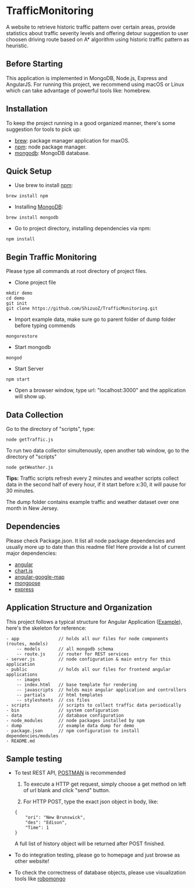 # TrafficMonitoring

A website to retrieve historic traffic pattern over certain areas, provide statistics about traffic severity levels and offering detour suggestion to user choosen driving route based on A* algorithm using historic traffic pattern as heuristic.


## Before Starting
This application is implemented in MongoDB, Node.js, Express and AngularJS. For running this project, we recommend using macOS or Linux which can take advantage of powerful tools like: homebrew.


## Installation
To keep the project running in a good organized manner, there's some suggestion for tools to pick up:
- [brew](http://brew.sh): package manager application for maxOS.
- [npm](https://www.npmjs.com/): node package manager.
- [mongodb](https://docs.mongodb.com/v3.2/tutorial/install-mongodb-on-os-x/): MongoDB database.


## Quick Setup
* Use brew to install [npm](https://docs.npmjs.com/getting-started/installing-node):
``` 
brew install npm
````

* Installing [MongoDB](https://docs.mongodb.com/v3.2/tutorial/install-mongodb-on-os-x/):
```
brew install mongodb
````

* Go to project directory, installing dependencies via npm: 
```
npm install
````


## Begin Traffic Monitoring 

Please type all commands at root directory of project files.

- Clone project file
```
mkdir demo
cd demo
git init
git clone https://github.com/ShizuoZ/TrafficMonitoring.git
````

- Import example data, make sure go to parent folder of dump folder before typing commends
```
mongorestore
````

- Start mongodb
```
mongod
````

- Start Server
```
npm start
````

- Open a browser window, type url: "localhost:3000" and the application will show up.


## Data Collection
Go to the directory of "scripts", type:
```
node getTraffic.js
````

To run two data collector simultenously, open another tab window, go to the directory of "scripts"
```
node getWeather.js
````

**Tips:** Traffic scripts refresh every 2 minutes and weather scripts collect data in the second half of every hour, if it start before x:30, it will pause for 30 minutes.

The dump folder contains example traffic and weather dataset over one month in New Jersey.


## Dependencies
Please check Package.json. It list all node package dependencies and usually more up to date than this readme file!
Here provide a list of current major dependencies: 
- [angular](https://github.com/angular/angular.js)
- [chart.js](https://github.com/jtblin/angular-chart.js)
- [angular-google-map](https://github.com/angular-ui/angular-google-maps)
- [mongoose](https://github.com/Automattic/mongoose)
- [express](http://expressjs.com/)


## Application Structure and Organization
This project follows a typical structure for Angular Application ([Example](https://scotch.io/tutorials/node-and-angular-to-do-app-application-organization-and-structure)), here's the skeleton for reference:
```
- app               // holds all our files for node components (routes, models)
    -- models       // all mongodb schema
    -- route.js     // router for REST services   
- server.js         // node configuration & main entry for this application
- public            // holds all our files for frontend angular applications
    -- images
    -- index.html   // base template for rendering
    -- javascripts  // holds main angular application and controllers
    -- partials     // html templates
    -- stylesheets  // css files
- scripts           // scripts to collect traffic data periodically
- bin               // system configuration
- data              // database configuration               
- node_modules      // node packages installed by npm
- dump              // example data dump for demo
- package.json      // npm configuration to install dependencies/modules
- README.md
````

## Sample testing
- To test REST API, [POSTMAN](https://www.getpostman.com/) is recommended

    1. To execute a HTTP get request, simply choose a get method on left of url blank and click "send" button.

    2. For HTTP POST, type the exact json object in body, like: 
    ```
    {
        "ori": "New Brunswick",
        "des": "Edison",
        "Time": 1
    }
    ````
    A full list of history object will be returned after POST finished.

- To do integration testing, please go to homepage and just browse as other website!

- To check the correctness of database objects, please use visualization tools like [robomongo](https://robomongo.org/)

